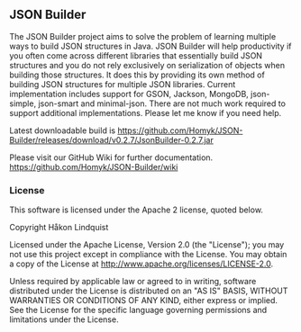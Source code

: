 ## JSON Builder

The JSON Builder project aims to solve the problem of learning multiple ways to build JSON structures in Java. JSON Builder will help productivity if you often come across different libraries that essentially build JSON structures and you do not rely exclusively on serialization of objects when building those structures. It does this by providing its own method of building JSON structures for multiple JSON libraries. Current implementation includes support for GSON, Jackson, MongoDB, json-simple, json-smart and minimal-json. There are not much work required to support additional implementations. Please let me know if you need help.

Latest downloadable build is https://github.com/Homyk/JSON-Builder/releases/download/v0.2.7/JsonBuilder-0.2.7.jar

Please visit our GitHub Wiki for further documentation.
https://github.com/Homyk/JSON-Builder/wiki

### License

This software is licensed under the Apache 2 license, quoted below.

Copyright Håkon Lindquist

Licensed under the Apache License, Version 2.0 (the "License"); you may not use this project except in compliance with the License. You may obtain a copy of the License at http://www.apache.org/licenses/LICENSE-2.0.

Unless required by applicable law or agreed to in writing, software distributed under the License is distributed on an "AS IS" BASIS, WITHOUT WARRANTIES OR CONDITIONS OF ANY KIND, either express or implied. See the License for the specific language governing permissions and limitations under the License.